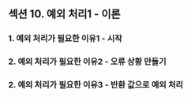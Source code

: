 ## 섹션 10. 예외 처리1 - 이론


### 1. 예외 처리가 필요한 이유1 - 시작


### 2. 예외 처리가 필요한 이유2 - 오류 상황 만들기


### 2. 예외 처리가 필요한 이유3 - 반환 값으로 예외 처리

